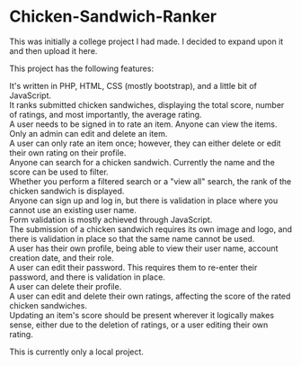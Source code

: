 
# Chicken-Sandwich-Ranker

This was initially a college project I had made. I decided to expand upon it and then upload it here.

This project has the following features:

It's written in PHP, HTML, CSS (mostly bootstrap), and a little bit of JavaScript.<br>
It ranks submitted chicken sandwiches, displaying the total score, number of ratings, and most importantly, the average rating.<br>
A user needs to be signed in to rate an item. Anyone can view the items.<br>
Only an admin can edit and delete an item.<br>
A user can only rate an item once; however, they can either delete or edit their own rating on their profile.<br>
Anyone can search for a chicken sandwich. Currently the name and the score can be used to filter.<br>
Whether you perform a filtered search or a "view all" search, the rank of the chicken sandwich is displayed.<br>
Anyone can sign up and log in, but there is validation in place where you cannot use an existing user name.<br>
Form validation is mostly achieved through JavaScript.<br>
The submission of a chicken sandwich requires its own image and logo, and there is validation in place so that the same name cannot be used.<br>
A user has their own profile, being able to view their user name, account creation date, and their role.<br>
A user can edit their password. This requires them to re-enter their password, and there is validation in place.<br>
A user can delete their profile.<br>
A user can edit and delete their own ratings, affecting the score of the rated chicken sandwiches.<br>
Updating an item's score should be present wherever it logically makes sense, either due to the deletion of ratings, or a user editing their own rating.<br>

This is currently only a local project.

